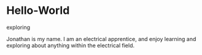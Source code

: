 # Hello-World
exploring 

Jonathan is my name. I am an electrical apprentice, and enjoy learning and exploring about anything within the electrical field.
